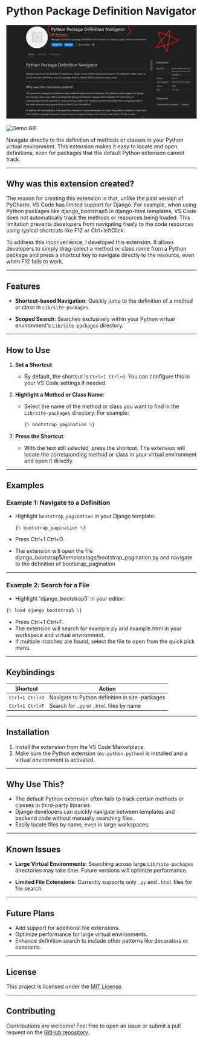 # Python Package Definition Navigator

![Demo Image](https://github.com/southglory/python-package-definition-navigator/blob/master/dev_log/demo.png)

![Demo GIF](https://github.com/southglory/python-package-definition-navigator/blob/master/dev_log/demo.gif)

Navigate directly to the definition of methods or classes in your Python virtual environment. This extension makes it easy to locate and open definitions, even for packages that the default Python extension cannot track.

---

## Why was this extension created?

The reason for creating this extension is that, unlike the paid version of PyCharm, VS Code has limited support for Django. For example, when using Python packages like django_bootstrap5 in django-html templates, VS Code does not automatically track the methods or resources being loaded. This limitation prevents developers from navigating freely to the code resources using typical shortcuts like F12 or Ctrl+leftClick.

To address this inconvenience, I developed this extension. It allows developers to simply drag-select a method or class name from a Python package and press a shortcut key to navigate directly to the resource, even when F12 fails to work.

---

## Features

- **Shortcut-based Navigation**:
  Quickly jump to the definition of a method or class in `Lib/site-packages`.

- **Scoped Search**:
  Searches exclusively within your Python virtual environment's `Lib/site-packages` directory.

---

## How to Use

1. **Set a Shortcut**:
   - By default, the shortcut is `Ctrl+1 Ctrl+d`. You can configure this in your VS Code settings if needed.

2. **Highlight a Method or Class Name**:
   - Select the name of the method or class you want to find in the `Lib/site-packages` directory. For example:

     ```python
     {% bootstrap_pagination %}
     ```

3. **Press the Shortcut**:
   - With the text still selected, press the shortcut. The extension will locate the corresponding method or class in your virtual environment and open it directly.

---

## Examples

### Example 1: Navigate to a Definition

- Highlight `bootstrap_pagination` in your Django template:

  ```python
  {% bootstrap_pagination %}
  ```

- Press Ctrl+1 Ctrl+D.
- The extension will open the file django_bootstrap5/templatetags/bootstrap_pagination.py and navigate to the definition of bootstrap_pagination

---

### Example 2: Search for a File

- Highlight 'django_bootstrap5' in your editor:

 ```python
{% load django_bootstrap5 %}
 ```

- Press Ctrl+1 Ctrl+F.
- The extension will search for example.py and example.html in your workspace and virtual environment.
- If multiple matches are found, select the file to open from the quick pick menu.

---

## Keybindings

| Shortcut            | Action                                           |
|---------------------|--------------------------------------------------|
| `Ctrl+1 Ctrl+D`     | Navigate to Python definition in site-packages   |
| `Ctrl+1 Ctrl+F`     | Search for `.py` or `.html` files by name        |

---

## Installation

1. Install the extension from the VS Code Marketplace.
2. Make sure the Python extension (`ms-python.python`) is installed and a virtual environment is activated.

---

## Why Use This?

- The default Python extension often fails to track certain methods or classes in third-party libraries.
- Django developers can quickly navigate between templates and backend code without manually searching files.
- Easily locate files by name, even in large workspaces.

---

## Known Issues

- **Large Virtual Environments**:
  Searching across large `Lib/site-packages` directories may take time. Future versions will optimize performance.
  
- **Limited File Extensions**:
  Currently supports only `.py` and `.html` files for file search.

---

## Future Plans

- Add support for additional file extensions.
- Optimize performance for large virtual environments.
- Enhance definition search to include other patterns like decorators or constants.

---

## License

This project is licensed under the [MIT License](LICENSE).

---

## Contributing

Contributions are welcome! Feel free to open an issue or submit a pull request on the [GitHub repository](https://github.com/southglory/python-package-definition-navigator).
